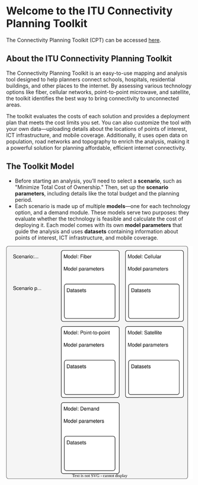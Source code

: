 # Welcome to the ITU Connectivity Planning Toolkit

The Connectivity Planning Toolkit (CPT) can be accessed [here](http://ec2-51-20-56-51.eu-north-1.compute.amazonaws.com/).

## About the ITU Connectivity Planning Toolkit

The Connectivity Planning Toolkit is an easy-to-use mapping and analysis tool designed to help planners connect schools, hospitals, residential buildings, and other places to the internet. By assessing various technology options like fiber, cellular networks, point-to-point microwave, and satellite, the toolkit identifies the best way to bring connectivity to unconnected areas.

The toolkit evaluates the costs of each solution and provides a deployment plan that meets the cost limits you set. You can also customize the tool with your own data—uploading details about the locations of points of interest, ICT infrastructure, and mobile coverage. Additionally, it uses open data on population, road networks and topography to enrich the analysis, making it a powerful solution for planning affordable, efficient internet connectivity.

## The Toolkit Model

- Before starting an analysis, you’ll need to select a **scenario**, such as "Minimize Total Cost of Ownership." Then, set up the **scenario parameters**, including details like the total budget and the planning period.
- Each scenario is made up of multiple **models**—one for each technology option, and a demand module. These models serve two purposes: they evaluate whether the technology is feasible and calculate the cost of deploying it. Each model comes with its own **model parameters** that guide the analysis and uses **datasets** containing information about points of interest, ICT infrastructure, and mobile coverage.

![cpt-model](diagrams\model.drawio.svg)